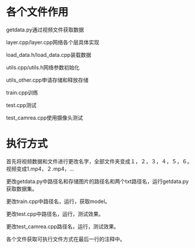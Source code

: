 # 各个文件作用

getdata.py通过视频文件获取数据

layer.cpp/layer.cpp网络各个层具体实现

load_data.h/load_data.cpp装载数据

utils.cpp/utils.h网络参数初始化

utils_other.cpp申请存储和释放存储

train.cpp训练

test.cpp测试

test_camrea.cpp使用摄像头测试

# 执行方式

首先将视频数据和文件进行更改名字，全部文件夹变成１，２，３，４，５，６。视频变成1.mp4，２.mp4，...

更改getdata.py中路径名和存储图片的路径名和两个txt路径名，运行getdata.py获取数据集。

更改train.cpp中路径名，运行，获取model。

更改test.cpp中路径名，运行，测试效果。

更改test_camrea.cpp路径名，运行，测试效果。

各个文件获取可执行文件方式在最后一行的注释中。